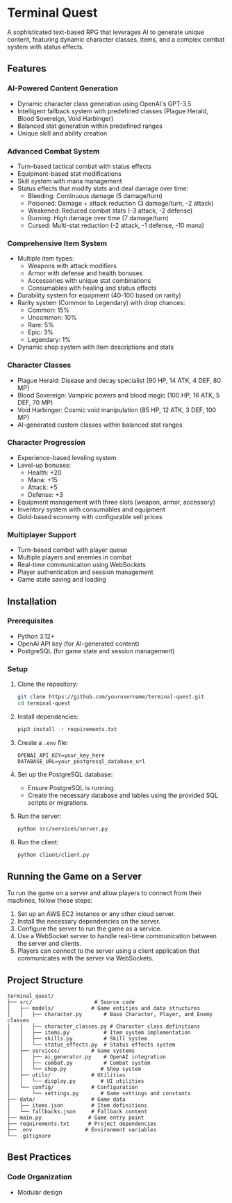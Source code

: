 # Terminal Quest

A sophisticated text-based RPG that leverages AI to generate unique content, featuring dynamic character classes, items, and a complex combat system with status effects.

## Features

### AI-Powered Content Generation
- Dynamic character class generation using OpenAI's GPT-3.5
- Intelligent fallback system with predefined classes (Plague Herald, Blood Sovereign, Void Harbinger)
- Balanced stat generation within predefined ranges
- Unique skill and ability creation

### Advanced Combat System
- Turn-based tactical combat with status effects
- Equipment-based stat modifications
- Skill system with mana management
- Status effects that modify stats and deal damage over time:
  - Bleeding: Continuous damage (5 damage/turn)
  - Poisoned: Damage + attack reduction (3 damage/turn, -2 attack)
  - Weakened: Reduced combat stats (-3 attack, -2 defense)
  - Burning: High damage over time (7 damage/turn)
  - Cursed: Multi-stat reduction (-2 attack, -1 defense, -10 mana)

### Comprehensive Item System
- Multiple item types:
  - Weapons with attack modifiers
  - Armor with defense and health bonuses
  - Accessories with unique stat combinations
  - Consumables with healing and status effects
- Durability system for equipment (40-100 based on rarity)
- Rarity system (Common to Legendary) with drop chances:
  - Common: 15%
  - Uncommon: 10%
  - Rare: 5%
  - Epic: 3%
  - Legendary: 1%
- Dynamic shop system with item descriptions and stats

### Character Classes
- Plague Herald: Disease and decay specialist (90 HP, 14 ATK, 4 DEF, 80 MP)
- Blood Sovereign: Vampiric powers and blood magic (100 HP, 16 ATK, 5 DEF, 70 MP)
- Void Harbinger: Cosmic void manipulation (85 HP, 12 ATK, 3 DEF, 100 MP)
- AI-generated custom classes within balanced stat ranges

### Character Progression
- Experience-based leveling system
- Level-up bonuses:
  - Health: +20
  - Mana: +15
  - Attack: +5
  - Defense: +3
- Equipment management with three slots (weapon, armor, accessory)
- Inventory system with consumables and equipment
- Gold-based economy with configurable sell prices

### Multiplayer Support
- Turn-based combat with player queue
- Multiple players and enemies in combat
- Real-time communication using WebSockets
- Player authentication and session management
- Game state saving and loading

## Installation

### Prerequisites
- Python 3.12+
- OpenAI API key (for AI-generated content)
- PostgreSQL (for game state and session management)

### Setup
1. Clone the repository:
   ```bash
   git clone https://github.com/yourusername/terminal-quest.git
   cd terminal-quest
   ```

2. Install dependencies:
   ```bash
   pip3 install -r requirements.txt
   ```

3. Create a `.env` file:
   ```env
   OPENAI_API_KEY=your_key_here
   DATABASE_URL=your_postgresql_database_url
   ```

4. Set up the PostgreSQL database:
   - Ensure PostgreSQL is running.
   - Create the necessary database and tables using the provided SQL scripts or migrations.

5. Run the server:
   ```bash
   python src/services/server.py
   ```

6. Run the client:
   ```bash
   python client/client.py
   ```

## Running the Game on a Server

To run the game on a server and allow players to connect from their machines, follow these steps:

1. Set up an AWS EC2 instance or any other cloud server.
2. Install the necessary dependencies on the server.
3. Configure the server to run the game as a service.
4. Use a WebSocket server to handle real-time communication between the server and clients.
5. Players can connect to the server using a client application that communicates with the server via WebSockets.

## Project Structure

```
terminal_quest/
├── src/                    # Source code
│   ├── models/            # Game entities and data structures
│   │   ├── character.py       # Base Character, Player, and Enemy classes
│   │   ├── character_classes.py # Character class definitions
│   │   ├── items.py           # Item system implementation
│   │   ├── skills.py          # Skill system
│   │   └── status_effects.py  # Status effects system
│   ├── services/          # Game systems
│   │   ├── ai_generator.py    # OpenAI integration
│   │   ├── combat.py          # Combat system
│   │   └── shop.py           # Shop system
│   ├── utils/             # Utilities
│   │   └── display.py        # UI utilities
│   └── config/            # Configuration
│       └── settings.py       # Game settings and constants
├── data/                  # Game data
│   ├── items.json         # Item definitions
│   └── fallbacks.json     # Fallback content
├── main.py               # Game entry point
├── requirements.txt      # Project dependencies
├── .env                 # Environment variables
└── .gitignore
```

## Best Practices

### Code Organization
- Modular design
